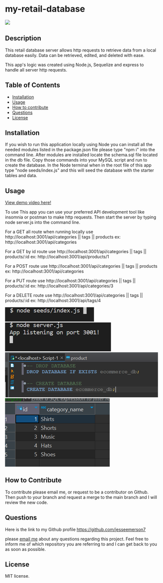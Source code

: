 # my-retail-database

  <img src= 'https://img.shields.io/badge/License-MIT-blue'>

## Description

This retail database server allows http requests to retrieve data from a local database easily. Data can be retrieved, edited, and deleted with ease.

This app's logic was created using Node.js, Sequelize and express to handle all server http requests.

## Table of Contents

- [Installation](#installation)
- [Usage](#usage)
- [How to contribute](#how-to-contribute)
- [Questions](#questions)
- [License](#license)

## Installation

If you wish to run this application locally using Node you can install all the needed modules listed in the package.json file please type "npm i" into the command line. After modules are installed locate the schema.sql file located in the db file. Copy those commands into your MySQL script and run to create the database. In the Node terminal when in the root file of this app type "node seeds/index.js" and this will seed the database with the starter tables and data.

## Usage

[View demo video here!](https://drive.google.com/file/d/1XSNjfcl6vlrHvQBYukCUNlr3x6DRbtYX/view?usp=share_link)

To use This app you can use your preferred API development tool like insomnia or postman to make http requests. Then start the server by typing node server.js into the command line.

For a GET all route when running locally use http://localhost:3001/api/categories || tags || products
ex: http://localhost:3001/api/categories

For a GET by id route use http://localhost:3001/api/categories || tags || products/:id
ex: http://localhost:3001/api/products/1

For a POST route use http://localhost:3001/api/categories || tags || products
ex: http://localhost:3001/api/categories

For a PUT route use http://localhost:3001/api/categories || tags || products/:id
ex: http://localhost:3001/api/categories/3

For a DELETE route use http://localhost:3001/api/categories || tags || products/:id
ex: http://localhost:3001/api/tags/4

![Alt text](assets/images/Screenshot%202023-05-04%20214328.png)
![Alt text](assets/images/Screenshot%202023-05-04%20214344.png)
![Alt text](assets/images/Screenshot%202023-05-04%20214515.png)
![Alt text](assets/images/Screenshot%202023-05-04%20214533.png)

## How to Contribute

To contribute please email me, or request to be a contributor on Github. Then push to your branch and request a merge to the main branch and I will review the new code.

## Questions

Here is the link to my Github profile https://github.com/jesseemerson7

please <a href="mailto:jesseemerson7@gmail.com">email me</a> about any questions regarding this project. Feel free to inform me of which repository you are referring to and I can get back to you as soon as possible.

## License

MIT license.
